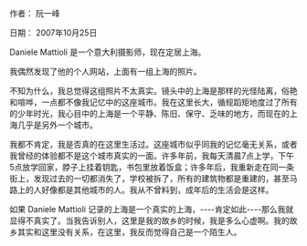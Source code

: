 
作者： 阮一峰

日期： 2007年10月25日

Daniele Mattioli 是一个意大利摄影师，现在定居上海。

我偶然发现了他的个人网站，上面有一组上海的照片。

不知为什么，我总觉得这组照片不太真实。镜头中的上海是那样的光怪陆离，俗艳和喧哗，一点都不像我记忆中的这座城市。我在这里长大，循规蹈矩地度过了所有的少年时光，我心目中的上海是一个平静、陈旧、保守、乏味的地方，而现在的上海几乎是另外一个城市。

我都不肯定，我是否真的在这里生活过。这座城市似乎同我的记忆毫无关系，或者我曾经的体验都不是这个城市真实的一面。许多年前，我每天清晨7点上学，下午5点放学回家，脖子上挂着钥匙，书包里放着饭盒；许多年后，我重新走在同一条街上，发现过去的一切都消失了，学校被拆了，所有的建筑物都是重建的，甚至马路上的人好像都是其他城市的人。我从不曾料到，成年后的生活会是这样。

如果 Daniele Mattioli 记录的上海是一个真实的上海，----肯定如此----那么我就显得不真实了。当我告诉别人，这里是我的故乡的时候，我是多么心虚啊。我的故乡其实和这里没有关系，在这里，我反而觉得自己是一个陌生人。